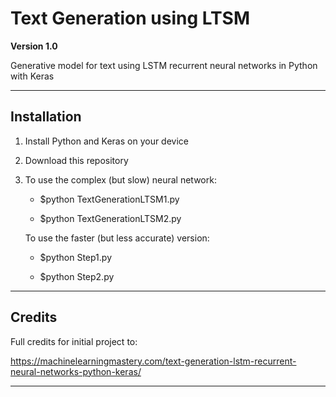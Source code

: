 # Text Generation using LTSM
**Version 1.0**

Generative model for text using LSTM recurrent neural networks in Python with Keras

--- 

## Installation 

1. Install Python and Keras on your device

2. Download this repository

3. To use the complex (but slow) neural network:

      * $python TextGenerationLTSM1.py
      
      * $python TextGenerationLTSM2.py
   
   To use the faster (but less accurate) version:  
   
      * $python Step1.py  
      
      * $python Step2.py  

---

## Credits

Full credits for initial project to: 

https://machinelearningmastery.com/text-generation-lstm-recurrent-neural-networks-python-keras/

---


